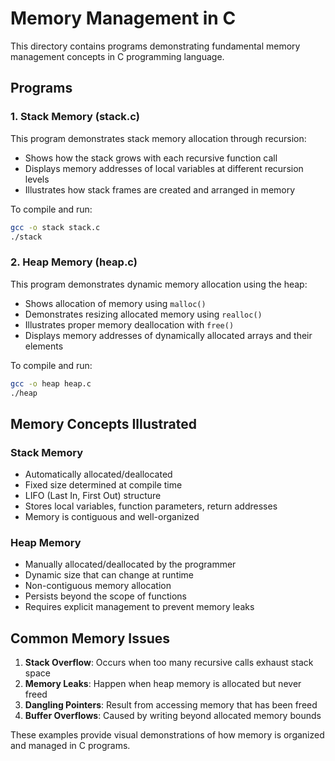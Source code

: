 # Memory Management in C

This directory contains programs demonstrating fundamental memory management concepts in C programming language.

## Programs

### 1. Stack Memory (stack.c)

This program demonstrates stack memory allocation through recursion:

- Shows how the stack grows with each recursive function call
- Displays memory addresses of local variables at different recursion levels
- Illustrates how stack frames are created and arranged in memory

To compile and run:

```bash
gcc -o stack stack.c
./stack
```

### 2. Heap Memory (heap.c)

This program demonstrates dynamic memory allocation using the heap:

- Shows allocation of memory using `malloc()`
- Demonstrates resizing allocated memory using `realloc()`
- Illustrates proper memory deallocation with `free()`
- Displays memory addresses of dynamically allocated arrays and their elements

To compile and run:

```bash
gcc -o heap heap.c
./heap
```

## Memory Concepts Illustrated

### Stack Memory

- Automatically allocated/deallocated
- Fixed size determined at compile time
- LIFO (Last In, First Out) structure
- Stores local variables, function parameters, return addresses
- Memory is contiguous and well-organized

### Heap Memory

- Manually allocated/deallocated by the programmer
- Dynamic size that can change at runtime
- Non-contiguous memory allocation
- Persists beyond the scope of functions
- Requires explicit management to prevent memory leaks

## Common Memory Issues

1. **Stack Overflow**: Occurs when too many recursive calls exhaust stack space
2. **Memory Leaks**: Happen when heap memory is allocated but never freed
3. **Dangling Pointers**: Result from accessing memory that has been freed
4. **Buffer Overflows**: Caused by writing beyond allocated memory bounds

These examples provide visual demonstrations of how memory is organized and managed in C programs.
